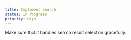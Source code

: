 ```yaml
---
title: Implement search
status: In Progress
priority: High
---
```

Make sure that it handles search result selection gracefully.